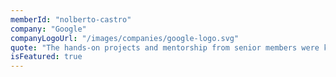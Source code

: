 ```yaml
---
memberId: "nolberto-castro"
company: "Google"
companyLogoUrl: "/images/companies/google-logo.svg"
quote: "The hands-on projects and mentorship from senior members were key to my success."
isFeatured: true
---
```

